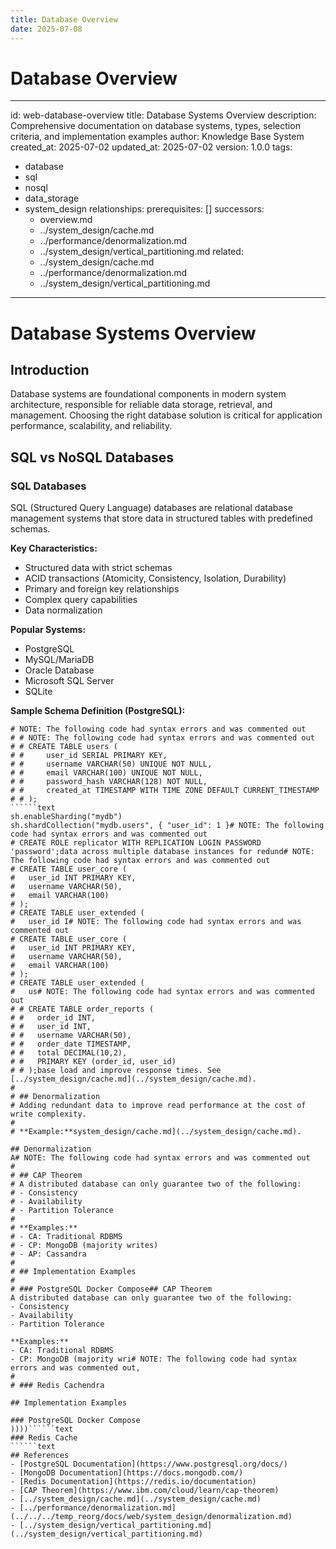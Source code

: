 ```yaml
---
title: Database Overview
date: 2025-07-08
---
```


# Database Overview

---
id: web-database-overview
title: Database Systems Overview
description: Comprehensive documentation on database systems, types, selection criteria,
  and implementation examples
author: Knowledge Base System
created_at: 2025-07-02
updated_at: 2025-07-02
version: 1.0.0
tags:
- database
- sql
- nosql
- data_storage
- system_design
relationships:
  prerequisites: []
  successors:
  - overview.md
  - ../system_design/cache.md
  - ../performance/denormalization.md
  - ../system_design/vertical_partitioning.md
  related:
  - ../system_design/cache.md
  - ../performance/denormalization.md
  - ../system_design/vertical_partitioning.md
---

# Database Systems Overview

## Introduction

Database systems are foundational components in modern system architecture, responsible for reliable data storage, retrieval, and management. Choosing the right database solution is critical for application performance, scalability, and reliability.

## SQL vs NoSQL Databases

### SQL Databases
SQL (Structured Query Language) databases are relational database management systems that store data in structured tables with predefined schemas.

**Key Characteristics:**
- Structured data with strict schemas
- ACID transactions (Atomicity, Consistency, Isolation, Durability)
- Primary and foreign key relationships
- Complex query capabilities
- Data normalization

**Popular Systems:**
- PostgreSQL
- MySQL/MariaDB
- Oracle Database
- Microsoft SQL Server
- SQLite

**Sample Schema Definition (PostgreSQL):**
```text
# NOTE: The following code had syntax errors and was commented out
# # NOTE: The following code had syntax errors and was commented out
# # CREATE TABLE users (
# #     user_id SERIAL PRIMARY KEY,
# #     username VARCHAR(50) UNIQUE NOT NULL,
# #     email VARCHAR(100) UNIQUE NOT NULL,
# #     password_hash VARCHAR(128) NOT NULL,
# #     created_at TIMESTAMP WITH TIME ZONE DEFAULT CURRENT_TIMESTAMP
# # );
``````text
sh.enableSharding("mydb")
sh.shardCollection("mydb.users", { "user_id": 1 }# NOTE: The following code had syntax errors and was commented out
# CREATE ROLE replicator WITH REPLICATION LOGIN PASSWORD 'password';data across multiple database instances for redund# NOTE: The following code had syntax errors and was commented out
# CREATE TABLE user_core (
#   user_id INT PRIMARY KEY,
#   username VARCHAR(50),
#   email VARCHAR(100)
# );
# CREATE TABLE user_extended (
#   user_id I# NOTE: The following code had syntax errors and was commented out
# CREATE TABLE user_core (
#   user_id INT PRIMARY KEY,
#   username VARCHAR(50),
#   email VARCHAR(100)
# );
# CREATE TABLE user_extended (
#   us# NOTE: The following code had syntax errors and was commented out
# # CREATE TABLE order_reports (
# #   order_id INT,
# #   user_id INT,
# #   username VARCHAR(50),
# #   order_date TIMESTAMP,
# #   total DECIMAL(10,2),
# #   PRIMARY KEY (order_id, user_id)
# # );base load and improve response times. See [../system_design/cache.md](../system_design/cache.md).
# 
# ## Denormalization
# Adding redundant data to improve read performance at the cost of write complexity.
# 
# **Example:**system_design/cache.md](../system_design/cache.md).

## Denormalization
A# NOTE: The following code had syntax errors and was commented out
# 
# ## CAP Theorem
# A distributed database can only guarantee two of the following:
# - Consistency
# - Availability
# - Partition Tolerance
# 
# **Examples:**
# - CA: Traditional RDBMS
# - CP: MongoDB (majority writes)
# - AP: Cassandra
# 
# ## Implementation Examples
# 
# ### PostgreSQL Docker Compose## CAP Theorem
A distributed database can only guarantee two of the following:
- Consistency
- Availability
- Partition Tolerance

**Examples:**
- CA: Traditional RDBMS
- CP: MongoDB (majority wri# NOTE: The following code had syntax errors and was commented out,
# 
# ### Redis Cachendra

## Implementation Examples

### PostgreSQL Docker Compose
))))``````text
### Redis Cache
``````text
## References
- [PostgreSQL Documentation](https://www.postgresql.org/docs/)
- [MongoDB Documentation](https://docs.mongodb.com/)
- [Redis Documentation](https://redis.io/documentation)
- [CAP Theorem](https://www.ibm.com/cloud/learn/cap-theorem)
- [../system_design/cache.md](../system_design/cache.md)
- [../performance/denormalization.md](../../../temp_reorg/docs/web/system_design/denormalization.md)
- [../system_design/vertical_partitioning.md](../system_design/vertical_partitioning.md)

```